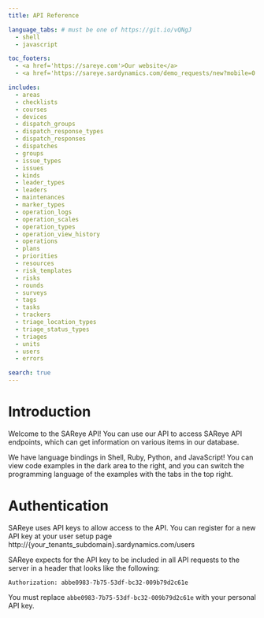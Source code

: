 ```yaml
---
title: API Reference

language_tabs: # must be one of https://git.io/vQNgJ
  - shell
  - javascript

toc_footers:
  - <a href='https://sareye.com'>Our website</a>
  - <a href='https://sareye.sardynamics.com/demo_requests/new?mobile=0'>Contact us</a>

includes:
  - areas
  - checklists
  - courses
  - devices
  - dispatch_groups
  - dispatch_response_types
  - dispatch_responses
  - dispatches
  - groups
  - issue_types
  - issues
  - kinds
  - leader_types
  - leaders
  - maintenances
  - marker_types
  - operation_logs
  - operation_scales
  - operation_types
  - operation_view_history
  - operations
  - plans
  - priorities
  - resources
  - risk_templates
  - risks
  - rounds
  - surveys
  - tags
  - tasks
  - trackers
  - triage_location_types
  - triage_status_types
  - triages
  - units
  - users
  - errors

search: true
---
```


# Introduction

Welcome to the SAReye API! You can use our API to access SAReye API endpoints, which can get information on various items in our database.

We have language bindings in Shell, Ruby, Python, and JavaScript! You can view code examples in the dark area to the right, and you can switch the programming language of the examples with the tabs in the top right.

# Authentication

SAReye uses API keys to allow access to the API. You can register for a new API key at your user setup page http://{your_tenants_subdomain}.sardynamics.com/users

SAReye expects for the API key to be included in all API requests to the server in a header that looks like the following:

`Authorization: abbe0983-7b75-53df-bc32-009b79d2c61e`

<aside class="notice">
You must replace <code>abbe0983-7b75-53df-bc32-009b79d2c61e</code> with your personal API key.
</aside>
